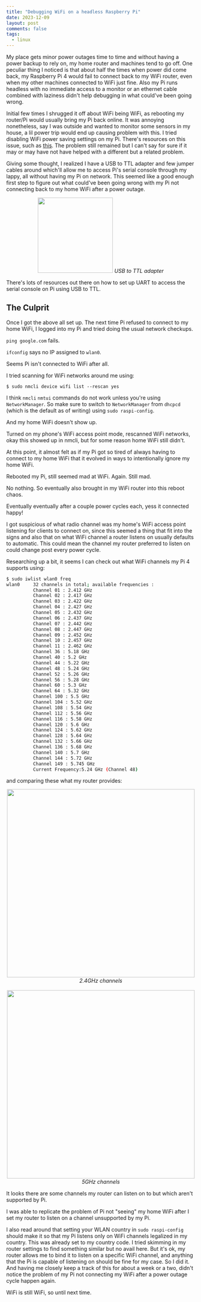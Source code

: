 ```yaml
---
title: "Debugging WiFi on a headless Raspberry Pi"
date: 2023-12-09
layout: post
comments: false
tags:
  - linux
---
```


My place gets minor power outages time to time and without having a power backup to rely on, my home router
and machines tend to go off. One peculiar thing I noticed is that about half the times when power did come
back, my Raspberry Pi 4 would fail to connect back to my WiFi router, even when my other machines connected to
WiFi just fine. Also my Pi runs headless with no immediate access to a monitor or an ethernet cable combined
with laziness didn't help debugging in what could've been going wrong.

Initial few times I shrugged it off about WiFi being WiFi, as rebooting my router/Pi would usually bring my Pi
back online. It was annoying nonetheless, say I was outside and wanted to monitor some sensors in my house, a
lil power trip would end up causing problem with this. I tried disabling WiFi power saving settings on my
Pi. There's resources on this issue, such as
[this](https://photobyte.org/raspberry-pi-unreliable-wifi-power-saving/).
The problem still remained but I can't say for sure if it may or may have not have helped with a different
but a related problem.

Giving some thought, I realized I have a USB to TTL
adapter and few jumper cables around which'll allow me to access Pi's serial console through my lappy, all
without having my Pi on network. This seemed like a good enough first step to figure out what could've been
going wrong with my Pi not connecting back to my home WiFi after a power outage.

<p align="center">
  <img src="https://i.imgur.com/l2HYjdi.png" width="200">
  <i>USB to TTL adapter</i>
</p>

There's lots of resources out there on how to set up UART to access the serial console on Pi using USB to TTL.

<!-- -------------------- -->

## The Culprit

Once I got the above all set up. The next time Pi refused to connect to my home WiFi, I logged into my Pi and
tried doing the usual network checkups.

`ping google.com` fails.

`ifconfig` says no IP assigned to `wlan0`.

Seems Pi isn't connected to WiFi after all.

I tried scanning for WiFi networks around me using:
```
$ sudo nmcli device wifi list --rescan yes
```
I think `nmcli` `nmtui` commands do not work unless you're using `NetworkManager`. So make sure to switch
to `NetworkManager` from `dhcpcd` (which is the default as of writing) using `sudo raspi-config`.

And my home WiFi doesn't show up.

Turned on my phone's WiFi access point mode, rescanned WiFi networks, okay this showed up in nmcli, but for
some reason home WiFi still didn't.

At this point, it almost felt as if my Pi got so tired of always having to connect to my home WiFi that it
evolved in ways to intentionally ignore my home WiFi.

Rebooted my Pi, still seemed mad at WiFi. Again. Still mad.

No nothing. So eventually also brought in my WiFi router into this reboot chaos. 

Eventually eventually after a couple power cycles each, yess it connected happy!

I got suspicious of what radio channel was my home's WiFi access point listening for clients to connect on,
since this seemed a thing that fit into the signs and also that on what WiFi channel a router listens on
usually defaults to automatic. This could mean the channel my router preferred to listen on could change post
every power cycle.

Researching up a bit, it seems I can check out what WiFi channels my Pi 4 supports using:
```bash
$ sudo iwlist wlan0 freq
wlan0     32 channels in total; available frequencies :
          Channel 01 : 2.412 GHz
          Channel 02 : 2.417 GHz
          Channel 03 : 2.422 GHz
          Channel 04 : 2.427 GHz
          Channel 05 : 2.432 GHz
          Channel 06 : 2.437 GHz
          Channel 07 : 2.442 GHz
          Channel 08 : 2.447 GHz
          Channel 09 : 2.452 GHz
          Channel 10 : 2.457 GHz
          Channel 11 : 2.462 GHz
          Channel 36 : 5.18 GHz
          Channel 40 : 5.2 GHz
          Channel 44 : 5.22 GHz
          Channel 48 : 5.24 GHz
          Channel 52 : 5.26 GHz
          Channel 56 : 5.28 GHz
          Channel 60 : 5.3 GHz
          Channel 64 : 5.32 GHz
          Channel 100 : 5.5 GHz
          Channel 104 : 5.52 GHz
          Channel 108 : 5.54 GHz
          Channel 112 : 5.56 GHz
          Channel 116 : 5.58 GHz
          Channel 120 : 5.6 GHz
          Channel 124 : 5.62 GHz
          Channel 128 : 5.64 GHz
          Channel 132 : 5.66 GHz
          Channel 136 : 5.68 GHz
          Channel 140 : 5.7 GHz
          Channel 144 : 5.72 GHz
          Channel 149 : 5.745 GHz
          Current Frequency:5.24 GHz (Channel 48)
```

and comparing these what my router provides:

<p align="center">
  <img src="https://i.imgur.com/tqz4TMn.png" width="500">
  <i>2.4GHz channels</i>
  <br>
  <br>
  <img src="https://i.imgur.com/Gsg2Wty.png" width="500">
  <i>5GHz channels</i>
</p>

It looks there are some channels my router can listen on to but which aren't supported by Pi.

I was able to replicate the problem of Pi not "seeing" my home WiFi after I set my router to listen on a
channel unsupported by my Pi.

I also read around that setting your WLAN country in `sudo raspi-config` should make it so that my Pi
listens only on WiFi channels legalized in my country. This was already set to my country code. I tried
skimming in my router settings to find something similar but no avail here. But it's ok, my router allows
me to bind it to listen on a specific WiFi channel, and anything that the Pi is capable of listening on
should be fine for my case. So I did it. And having me closely keep a track of this for about a week or a two,
didn't notice the problem of my Pi not connecting my WiFi after a power outage cycle happen again.

WiFi is still WiFi, so until next time.
